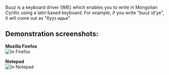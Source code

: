 Buuz is a keyboard driver (IME) which enables you to write in Mongolian Cyrillic using a latin based keyboard.
For example, if you write "buuz id'ye", it will come out as "бууз идье".

## Demonstration screenshots:

__Mozilla Firefox__<br>
![In Firefox](https://raw.githubusercontent.com/odbayar/buuz/wiki/screen_firefox_win7.png)

__Notepad__<br>
![In Notepad](https://raw.githubusercontent.com/odbayar/buuz/wiki/screen_notepad_win7.png)
